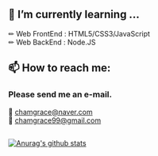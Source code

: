  ## 🌱 I’m currently learning ...
  ✏ Web FrontEnd : HTML5/CSS3/JavaScript     
  ✏ Web BackEnd : Node.JS
 
 ## 📫 How to reach me: 
 ### Please send me an e-mail.      
  📩 chamgrace@naver.com      
  📩 chamgrace99@gmail.com 
 
 
 ##
 [![Anurag's github stats](https://github-readme-stats.vercel.app/api?username=hwihwi99)](https://github.com/anuraghazra/github-readme-stats)
 
 
<!--
**hwihwi99/hwihwi99** is a ✨ _special_ ✨ repository because its `README.md` (this file) appears on your GitHub profile.

Here are some ideas to get you started:

- 🔭 I’m currently working on ...
- 🌱 I’m currently learning ...
- 👯 I’m looking to collaborate on ...
- 🤔 I’m looking for help with ...
- 💬 Ask me about ...
- 📫 How to reach me: ...
- 😄 Pronouns: ...
- ⚡ Fun fact: ...
-->
